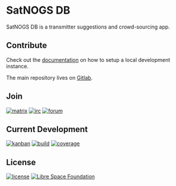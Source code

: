 # SatNOGS DB

SatNOGS DB is a transmitter suggestions and crowd-sourcing app.

## Contribute

Check out the [documentation](https://docs.satnogs.org/projects/satnogs-db/en/stable/) on how to setup a local development instance.

The main repository lives on [Gitlab](https://gitlab.com/librespacefoundation/satnogs/satnogs-db).

## Join

[![matrix](https://img.shields.io/badge/Matrix-%23satnogs:matrix.org-blue.svg)](https://riot.im/app/#/room/#satnogs:matrix.org)
[![irc](https://img.shields.io/badge/IRC-%23satnogs%20on%20freenode-blue.svg)](https://webchat.freenode.net/?channels=satnogs)
[![forum](https://img.shields.io/badge/forum-discourse-blue.svg)](https://community.libre.space/c/satnogs)

## Current Development

[![kanban](https://img.shields.io/badge/kanban-board-lightgray.svg)](https://gitlab.com/librespacefoundation/satnogs/satnogs-db/boards/345706)
[![build](https://gitlab.com/librespacefoundation/satnogs/satnogs-db/badges/master/build.svg)](https://gitlab.com/librespacefoundation/satnogs/satnogs-db/commits/master)
[![coverage](https://gitlab.com/librespacefoundation/satnogs/satnogs-db/badges/master/coverage.svg)](https://gitlab.com/librespacefoundation/satnogs/satnogs-db/commits/master)

## License

[![license](https://img.shields.io/badge/license-AGPL%203.0-6672D8.svg)](LICENSE)
[![Libre Space Foundation](https://img.shields.io/badge/%C2%A9%202014--2019-Libre%20Space%20Foundation-6672D8.svg)](https://librespacefoundation.org/)
